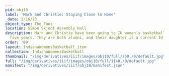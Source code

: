 ```yaml
---
pid: obj10
label: 'Mark and Christie: Staying Close to Home'
_date: 2/16/23
object_type: The Fans
location: Simon Skjodt Assembly Hall
description: Mark and Christie have been going to IU women's basketball games for
  five years. They are both alumni, and their daughter is a current IU student.
order: '09'
layout: IndianaWomensBasketball_item
collection: IndianaWomensBasketball
thumbnail: "/img/derivatives/iiif/images/obj10/full/250,/0/default.jpg"
full: "/img/derivatives/iiif/images/obj10/full/1140,/0/default.jpg"
manifest: "/img/derivatives/iiif/obj10/manifest.json"
---
```

